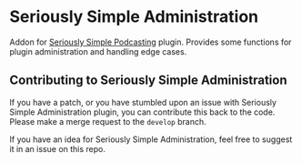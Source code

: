 # Seriously Simple Administration

Addon for [Seriously Simple Podcasting](https://wordpress.org/plugins/seriously-simple-podcasting/) plugin.
Provides some functions for plugin administration and handling edge cases.

## Contributing to Seriously Simple Administration
If you have a patch, or you have stumbled upon an issue with Seriously Simple Administration plugin, you can contribute this back to the code.
Please make a merge request to the `develop` branch.

If you have an idea for Seriously Simple Administration, feel free to suggest it in an issue on this repo.
